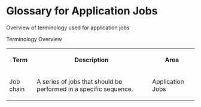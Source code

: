 <!-- loio319936c6c1284ba5a2c6559ed266159b -->

# Glossary for Application Jobs

Overview of terminology used for application jobs



<a name="loio319936c6c1284ba5a2c6559ed266159b__table_qmq_2lv_zr"/>Terminology Overview


<table>
<tr>
<th>

Term



</th>
<th>

Description



</th>
<th>

Area



</th>
</tr>
<tr>
<td>

Job chain



</td>
<td>

A series of jobs that should be performed in a specific sequence.



</td>
<td>

Application Jobs



</td>
</tr>
</table>

